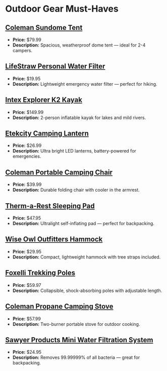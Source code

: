 # Outdoor Gear Must-Haves

## [Coleman Sundome Tent](https://www.amazon.com/dp/B004J2GUOU?tag=mychanneld-20)
- **Price:** $79.99
- **Description:** Spacious, weatherproof dome tent — ideal for 2-4 campers.

## [LifeStraw Personal Water Filter](https://www.amazon.com/dp/B006QF3TW4?tag=mychanneld-20)
- **Price:** $19.95
- **Description:** Lightweight emergency water filter — perfect for hiking.

## [Intex Explorer K2 Kayak](https://www.amazon.com/dp/B00A7EXF4C?tag=mychanneld-20)
- **Price:** $149.99
- **Description:** 2-person inflatable kayak for lakes and mild rivers.

## [Etekcity Camping Lantern](https://www.amazon.com/dp/B00XM0YGW8?tag=mychanneld-20)
- **Price:** $26.99
- **Description:** Ultra bright LED lanterns, battery-powered for emergencies.

## [Coleman Portable Camping Chair](https://www.amazon.com/dp/B00363WZSS?tag=mychanneld-20)
- **Price:** $39.99
- **Description:** Durable folding chair with cooler in the armrest.

## [Therm-a-Rest Sleeping Pad](https://www.amazon.com/dp/B01N7JTOI3?tag=mychanneld-20)
- **Price:** $47.95
- **Description:** Ultralight self-inflating pad — perfect for backpacking.

## [Wise Owl Outfitters Hammock](https://www.amazon.com/dp/B01N4B6VY4?tag=mychanneld-20)
- **Price:** $29.95
- **Description:** Compact, lightweight hammock with tree straps included.

## [Foxelli Trekking Poles](https://www.amazon.com/dp/B01L2HYPNW?tag=mychanneld-20)
- **Price:** $59.97
- **Description:** Collapsible, shock-absorbing poles with adjustable length.

## [Coleman Propane Camping Stove](https://www.amazon.com/dp/B0009PUR5E?tag=mychanneld-20)
- **Price:** $57.99
- **Description:** Two-burner portable stove for outdoor cooking.

## [Sawyer Products Mini Water Filtration System](https://www.amazon.com/dp/B00FA2RLX2?tag=mychanneld-20)
- **Price:** $24.95
- **Description:** Removes 99.99999% of all bacteria — great for backpacking.


